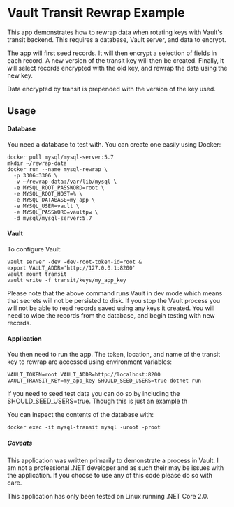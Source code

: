 # Vault Transit Rewrap Example

This app demonstrates how to rewrap data when rotating keys with Vault's transit backend.  This requires a database, Vault server, and data to encrypt.

The app will first seed records.  It will then encrypt a selection of fields in each record.  A new version of the transit key will then be created.  Finally, it will select records encrypted with the old key, and rewrap the data using the new key.  

Data encrypted by transit is prepended with the version of the key used.  

## Usage


#### Database
You need a database to test with.  You can create one easily using Docker:

```
docker pull mysql/mysql-server:5.7
mkdir ~/rewrap-data
docker run --name mysql-rewrap \
  -p 3306:3306 \
  -v ~/rewrap-data:/var/lib/mysql \
  -e MYSQL_ROOT_PASSWORD=root \
  -e MYSQL_ROOT_HOST=% \
  -e MYSQL_DATABASE=my_app \
  -e MYSQL_USER=vault \
  -e MYSQL_PASSWORD=vaultpw \
  -d mysql/mysql-server:5.7
```

#### Vault
To configure Vault:

```
vault server -dev -dev-root-token-id=root &
export VAULT_ADDR='http://127.0.0.1:8200'
vault mount transit
vault write -f transit/keys/my_app_key
```

Please note that the above command runs Vault in dev mode which means that secrets will not be persisted to disk.  If you stop the Vault process you will not be able to read records saved using any keys it created.  You will need to wipe the records from the database, and begin testing with new records.  


#### Application
You then need to run the app.  The token, location, and name of the transit key to rewrap are accessed using environment variables:

```
VAULT_TOKEN=root VAULT_ADDR=http://localhost:8200 VAULT_TRANSIT_KEY=my_app_key SHOULD_SEED_USERS=true dotnet run
```

If you need to seed test data you can do so by including the SHOULD_SEED_USERS=true.  Though this is just an example th

You can inspect the contents of the database with:
```
docker exec -it mysql-transit mysql -uroot -proot
```

##### Caveats

This application was written primarily to demonstrate a process in Vault.  I am not a professional .NET developer and as such their may be issues with the application.  If you choose to use any of this code please do so with care.   

This application has only been tested on Linux running .NET Core 2.0.   